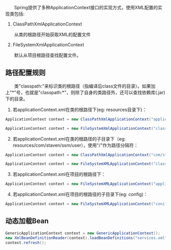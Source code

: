&emsp;&emsp;Spring提供了多种ApplicationContext接口的实现方式，使用XML配置的实现类包括: 
1. ClassPathXmlApplicationContext
   
&emsp;&emsp;从类的根路径开始获取XML的配置文件  
  
2. FileSystemXmlApplicationContext
   
&emsp;&emsp;默认从项目根路径查找配置文件。
   
## 路径配置规则
&emsp;&emsp;类"classpath:"来标识类的根路径（指编译后class文件的目录）。如果加上"\*"号，也就是"classpath:*"，则除了自身的类路径外，还可以查找依赖库(.jar)下的目录。

1. 若applicationContext.xml在类的根路径下(eg: resources目录下)：
```java
ApplicationContext context = new ClassPathXmlApplicationContext("applicationContext.xml");

ApplicationContext context = new FileSystemXmlApplicationContext("classpath:applicationContext.xml");
```

2. 若applicationContext.xml在类的根路径的子目录下（eg:  resources/com/staven/ssm/user），使用"/"作为路径分隔符：
```java
ApplicationContext context = new ClassPathXmlApplicationContext("com/staven/ssm/user/applicationContext.xml");

ApplicationContext context = new FileSystemXMLApplicationContext("classpath:com/staven/ssm/user/applicationContext.xml");
```

3. 若applicationContext.xml在项目的根路径下：
```java
ApplicationContext context = new FileSystemXMLApplicationContext("applicationContext.xml");
```

4. 若applicationContext.xml在项目的根路径的子目录下(eg: config)：
```java
ApplicationContext context = new FileSystemXMLApplicationContext("conifg/applicationContext.xml");
```

## 动态加载Bean
```java
GenericApplicationContext context = new GenericApplicationContext();
new XmlBeanDefinitionReader(context).loadBeanDefinitions("services.xml", "daos.xml");
context.refresh();
``` 
